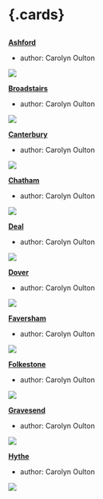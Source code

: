 <param ve-config 
       title="Places A-H"
       banner="/images/banners/19c.jpg"
       layout="index">

# {.cards}

##
**[Ashford](/placesah/ashford-overview)**

- author: Carolyn Oulton

![](https://iiif.juncture-digital.org/thumbnail?url=https://stor.artstor.org/stor/09e1b362-e980-44dd-947b-801070eb499e)

**[Broadstairs](/placesah/broadstairs-overview)**

- author: Carolyn Oulton

![](https://iiif.juncture-digital.org/thumbnail?url=https://stor.artstor.org/stor/09e1b362-e980-44dd-947b-801070eb499e)

**[Canterbury](/placesah/canterbury-overview)**

- author: Carolyn Oulton

![](https://iiif.juncture-digital.org/thumbnail?url=https://stor.artstor.org/stor/fb97b8a2-50de-4cae-b35b-7aedb06de42b)


**[Chatham](/placesah/chatham-overview)**

- author: Carolyn Oulton

![](https://iiif.juncture-digital.org/thumbnail?url=https://stor.artstor.org/stor/4e856731-aff2-4d72-91b6-01e6e1ab812f)

**[Deal](/placesah/deal-overview)**

- author: Carolyn Oulton

![](https://iiif.juncture-digital.org/thumbnail?url=https://stor.artstor.org/stor/551e553e-279c-4516-bd54-4d5b78366bce)

**[Dover](/placesah/dover-overview)**

- author: Carolyn Oulton

![](https://iiif.juncture-digital.org/thumbnail?url=https://stor.artstor.org/stor/f9da5877-5856-47f5-8469-84de059a2536)

**[Faversham](/placesah/faversham-overview)**

- author: Carolyn Oulton

![](https://iiif.juncture-digital.org/thumbnail?url=https://stor.artstor.org/stor/6a372818-75b0-470a-8c9d-fc6debac0ccf)

**[Folkestone](/placesah/folkestone-overview)**

- author: Carolyn Oulton

![](https://iiif.juncture-digital.org/thumbnail?url=https://stor.artstor.org/stor/b6683cdb-1799-4a34-b5b4-bf77e9da197d)

**[Gravesend](/placesah/gravesend-overview)**

- author: Carolyn Oulton

![](https://iiif.juncture-digital.org/thumbnail?url=https://stor.artstor.org/stor/267a9b45-9c4f-4db0-843a-67931fc83467)


**[Hythe](/placesah/hythe-overview)**

- author: Carolyn Oulton

![](https://iiif.juncture-digital.org/thumbnail?url=https://stor.artstor.org/stor/f864934b-8492-4293-80f1-f5d3c4ce7f22)
